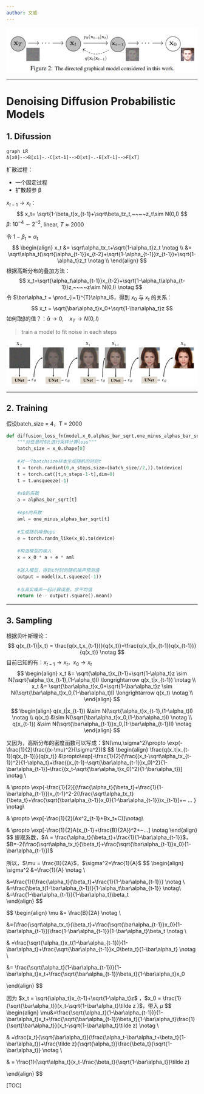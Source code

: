 ```yaml
---
author: 文威
---
```


![](https://raw.githubusercontent.com/Overmind7/images/main/image-20230321173046650.png)

-------------------------

# Denoising Diffusion Probabilistic Models



## 1. Difussion

```mermaid
graph LR
A[x0]-->B[x1]-.-C[xt-1]-->D[xt]-.-E[xT-1]-->F[xT]
```

扩散过程：

- 一个固定过程
- 扩散超参 β

$x_{t-1}\rightarrow x_t$：
$$
x_t= \sqrt{1-\beta_t}x_{t-1}+\sqrt\beta_tz_t,~~~~z_t\sim N(0,I)
$$
$\beta:~10^{-4}\sim2^{-2}$, linear,  $T\approx 2000$

令 $1-\beta_t = \alpha_t$
$$
\begin{align}
x_t &= \sqrt\alpha_tx_t+\sqrt{1-\alpha_t}z_t \notag \\
    &= \sqrt\alpha_t(\sqrt{\alpha_{t-1}}x_{t-2}+\sqrt{1-\alpha_{t-1}}z_{t-1})+\sqrt{1-\alpha_t}z_t \notag \\
\end{align}
$$
根据高斯分布的叠加方法：
$$
x_t=\sqrt{\alpha_t\alpha_{t-1}}x_{t-2}+\sqrt{1-\alpha_t\alpha_{t-1}}z,~~~~z\sim N(0,I) \notag
$$
令 $\bar\alpha_t =  \prod_{i=1}^{T}\alpha_i$，得到 $x_0$ 与 $x_t$ 的关系：
$$
x_t = \sqrt{\bar\alpha_t}x_0+\sqrt{1-\bar\alpha_t}z
$$
如何取β的值？：$\bar\alpha\rightarrow0,~~~~x_T\rightarrow N(0,I)$

> train a  model to fit noise in each steps

![](https://raw.githubusercontent.com/Overmind7/images/main/image-20230321172532210.png)

-------------------

## 2. Training

假设batch_size = 4，T = 2000



```python
def diffusion_loss_fn(model,x_0,alphas_bar_sqrt,one_minus_alphas_bar_sqrt,n_steps):
    """对任意时刻t进行采样计算loss"""
    batch_size = x_0.shape[0]
    
    #对一个batchsize样本生成随机的时刻t
    t = torch.randint(0,n_steps,size=(batch_size//2,)).to(device)
    t = torch.cat([t,n_steps-1-t],dim=0)
    t = t.unsqueeze(-1)
    
    #x0的系数
    a = alphas_bar_sqrt[t]
    
    #eps的系数
    aml = one_minus_alphas_bar_sqrt[t]
    
    #生成随机噪音eps
    e = torch.randn_like(x_0).to(device)
    
    #构造模型的输入
    x = x_0 * a + e * aml
    
    #送入模型，得到t时刻的随机噪声预测值
    output = model(x,t.squeeze(-1))
    
    #与真实噪声一起计算误差，求平均值
    return (e - output).square().mean()
```





-------------------

## 3. Sampling

根据贝叶斯理论：
$$
q(x_{t-1}|x_t) = \frac{q(x_t,x_{t-1})}{q(x_t)}=\frac{q(x_t|x_{t-1})q(x_{t-1})}{q(x_t)} \notag
$$
目前已知的有：$x_{t-1}\rightarrow x_t$，$x_0 \rightarrow x_t$
$$
\begin{align}
x_t &= \sqrt{\alpha_t}x_{t-1}+\sqrt{1-\alpha_t}z \sim N(\sqrt{\alpha_t}x_{t-1},(1-\alpha_t)I) \longrightarrow q(x_t|x_{t-1})
\notag \\
x_t &= \sqrt{\bar\alpha_t}x_0+\sqrt{1-\bar\alpha_t}z \sim N(\sqrt{\bar\alpha_t}x_0,(1-\bar\alpha_t)I) \longrightarrow q(x_t)
\notag \\
\end{align}
$$

$$
\begin{align}
q(x_t|x_{t-1}) &\sim N(\sqrt{\alpha_t}x_{t-1},(1-\alpha_t)I) \notag \\
q(x_t) &\sim N(\sqrt{\bar\alpha_t}x_0,(1-\bar\alpha_t)I) \notag \\
q(x_{t-1}) &\sim N(\sqrt{\bar\alpha_{t-1}}x_0,(1-\bar\alpha_{t-1})I) \notag
\end{align}
$$

又因为，高斯分布的密度函数可以写成：$N(\mu,\sigma^2)\propto \exp(-\frac{1}{2}\frac{(x-\mu)^2}{\sigma^2})$
$$
\begin{align}
\frac{q(x_t|x_{t-1})q(x_{t-1})}{q(x_t)} &\propto\exp[-\frac{1}{2}(\frac{(x_t-\sqrt\alpha_tx_{t-1})^2}{1-\alpha_t}+\frac{(x_{t-1}-\sqrt{\bar\alpha_{t-1}}x_0)^2}{1-\bar\alpha_{t-1}}-\frac{(x_t-\sqrt{\bar\alpha_t}x_0)^2}{1-\bar\alpha_t})] \notag \\

& \propto \exp\{-\frac{1}{2}[(\frac{\alpha_t}{\beta_t}+\frac{1}{1-\bar\alpha_{t-1}})x_{t-1}^2-2(\frac{\sqrt\alpha_tx_t}{\beta_t}+\frac{\sqrt{\bar\alpha_{t-1}}x_0}{1-\bar\alpha_{t-1}})x_{t-1}]+~ ...    \}  \notag\\

& \propto \exp[-\frac{1}{2}(Ax^2_{t-1}+Bx_t+C)]\notag\\

& \propto \exp[-\frac{1}{2}A(x_{t-1}+\frac{B}{2A})^2+~...] \notag
\end{align}
$$
提取系数，$A = \frac{\alpha_t}{\beta_t}+\frac{1}{1-\bar\alpha_{t-1}}$，$B=-2(\frac{\sqrt\alpha_tx_t}{\beta_t}+\frac{\sqrt{\bar\alpha_{t-1}}x_0}{1-\bar\alpha_{t-1}})$



所以，$\mu = \frac{B}{2A}$，$\sigma^2=\frac{1}{A}$
$$
\begin{align}
\sigma^2 &=\frac{1}{A} \notag \\

&=\frac{1}{\frac{\alpha_t}{\beta_t}+\frac{1}{1-\bar\alpha_{t-1}}} \notag \\
&=\frac{\beta_t(1-\bar\alpha_{t-1})}{1-\alpha_t\bar\alpha_{t-1}} \notag\\
&=\frac{1-\bar\alpha_{t-1}}{1-\bar\alpha_t}\beta_t  
\end{align}
$$

$$
\begin{align}
\mu &= \frac{B}{2A} \notag \\

&=(\frac{\sqrt\alpha_tx_t}{\beta_t}+\frac{\sqrt{\bar\alpha_{t-1}}x_0}{1-\bar\alpha_{t-1}})\frac{1-\bar\alpha_{t-1}}{1-\bar\alpha_t}\beta_t  \notag \\

& =\frac{\sqrt{\alpha_t}x_t(1-\bar\alpha_{t-1})}{1-\bar\alpha_t}+\frac{\sqrt{\bar\alpha_{t-1}}x_0\beta_t}{1-\bar\alpha_t} \notag \\

&= \frac{\sqrt{\alpha_t}(1-\bar\alpha_{t-1})}{1-\bar\alpha_t}x_t+\frac{\sqrt{\bar\alpha_{t-1}}\beta_t}{1-\bar\alpha_t}x_0

\end{align}
$$

因为 $x_t = \sqrt{\alpha_t}x_{t-1}+\sqrt{1-\alpha_t}z$ ，$x_0 = \frac{1}{\sqrt{\bar\alpha_t}}(x_t-\sqrt{1-\bar\alpha_t}\tilde z )$，带入 $\mu$
$$
\begin{align}
\mu&=\frac{\sqrt{\alpha_t}(1-\bar\alpha_{t-1})}{1-\bar\alpha_t}x_t+\frac{\sqrt{\bar\alpha_{t-1}}\beta_t}{1-\bar\alpha_t}\frac{1}{\sqrt{\bar\alpha_t}}(x_t-\sqrt{1-\bar\alpha_t}\tilde z) \notag \\

& =\frac{x_t}{\sqrt{\bar\alpha_t}}(\frac{\alpha_t-\bar\alpha_t+\beta_t}{1-\bar\alpha_t})+\frac{\tilde z}{\sqrt{\alpha_t}}\frac{\beta_t}{\sqrt{1-\bar\alpha_t}} \notag \\

& = \frac{1}{\sqrt\alpha_t}(x_t-\frac{\beta_t}{\sqrt{1-\bar\alpha_t}}\tilde z)

\end{align}
$$


[TOC]
